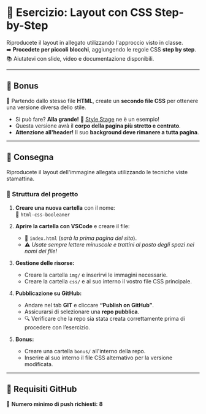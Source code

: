 # 🎨 Esercizio: Layout con CSS Step-by-Step  

Riproducete il layout in allegato utilizzando l'approccio visto in classe.  
➡️ **Procedete per piccoli blocchi**, aggiungendo le regole CSS **step by step**.  
📚 Aiutatevi con slide, video e documentazione disponibili.  

---

## 🎁 Bonus  

📌 Partendo dallo stesso file **HTML**, create un **secondo file CSS** per ottenere una versione diversa dello stile.  

- Si può fare? **Alla grande!** 🎉 [Style Stage](https://stylestage.dev/) ne è un esempio!  
- Questa versione avrà il **corpo della pagina più stretto e centrato**.  
- **Attenzione all'header!** Il suo **background deve rimanere a tutta pagina**.  

---

## 🚀 Consegna  

Riproducete il layout dell'immagine allegata utilizzando le tecniche viste stamattina.  

### 📂 Struttura del progetto  

1. **Creare una nuova cartella** con il nome:  
   📌 `html-css-booleaner`  

2. **Aprire la cartella con VSCode** e creare il file:  
   - 📝 `index.html` (_sarà la prima pagina del sito_).  
   - ⚠️ _Usate sempre lettere minuscole e trattini al posto degli spazi nei nomi dei file!_  

3. **Gestione delle risorse:**  
   - Creare la cartella `img/` e inserirvi le immagini necessarie.  
   - Creare la cartella `css/` e al suo interno il vostro file CSS principale.  

4. **Pubblicazione su GitHub:**  
   - Andare nel tab **GIT** e cliccare **“Publish on GitHub”**.  
   - Assicurarsi di selezionare una **repo pubblica**.  
   - 🔍 Verificare che la repo sia stata creata correttamente prima di procedere con l’esercizio.  

5. **Bonus:**  
   - Creare una cartella `bonus/` all'interno della repo.  
   - Inserire al suo interno il file CSS alternativo per la versione modificata.  

---

## 🔄 Requisiti GitHub  

📌 **Numero minimo di push richiesti:** **8**  
